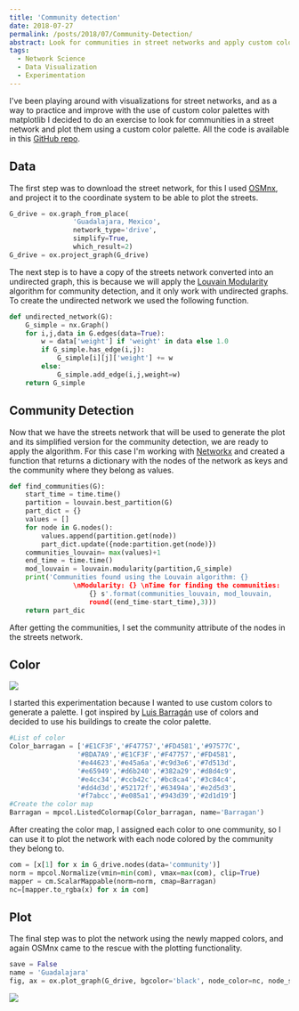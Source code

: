 ```yaml
---
title: 'Community detection'
date: 2018-07-27
permalink: /posts/2018/07/Community-Detection/
abstract: Look for communities in street networks and apply custom colors to them.
tags:
  - Network Science
  - Data Visualization
  - Experimentation
---
```


I've been playing around with visualizations for street networks, and as a way to practice and improve with the use of custom color palettes with matplotlib I decided to do an exercise to look for communities in a street network and plot them using a custom color palette. All the code is available in this [GitHub repo](https://github.com/nateraluis/Community-Detection/).

## Data
The first step was to download the street network, for this I used [OSMnx](https://github.com/gboeing/osmnx), and project it to the coordinate system to be able to plot the streets.

```python
G_drive = ox.graph_from_place(
				'Guadalajara, Mexico',
				network_type='drive', 
				simplify=True, 
				which_result=2)
G_drive = ox.project_graph(G_drive)
```

The next step is to have a copy of the streets network converted into an undirected graph, this is because we will apply the [Louvain Modularity](https://en.wikipedia.org/wiki/Louvain_Modularity) algorithm for community detection, and it only work with undirected graphs. To create the undirected network we used the following function.

```python
def undirected_network(G):
    G_simple = nx.Graph()
    for i,j,data in G.edges(data=True):
        w = data['weight'] if 'weight' in data else 1.0
        if G_simple.has_edge(i,j):
            G_simple[i][j]['weight'] += w
        else:
            G_simple.add_edge(i,j,weight=w)
    return G_simple
```

## Community Detection
Now that we have the streets network that will be used to generate the plot and its simplified version for the community detection, we are ready to apply the algorithm. For this case I'm working with [Networkx](https://networkx.github.io/) and created a function that returns a dictionary with the nodes of the network as keys and the community where they belong as values.

```python
def find_communities(G):
    start_time = time.time()
    partition = louvain.best_partition(G)
    part_dict = {}
    values = []
    for node in G.nodes():
        values.append(partition.get(node))
        part_dict.update({node:partition.get(node)})
    communities_louvain= max(values)+1
    end_time = time.time()
    mod_louvain = louvain.modularity(partition,G_simple)
    print('Communities found using the Louvain algorithm: {}
    			\nModularity: {} \nTime for finding the communities:
					{} s'.format(communities_louvain, mod_louvain,
					round((end_time-start_time),3)))
    return part_dic
```

After getting the communities, I set the community attribute of the nodes in the streets network.

## Color
<img class="mx-auto w-full" src="{{site.baseurl}}/assets/img/Barragan.png">

I started this experimentation because I wanted to use custom colors to generate a palette. I got inspired by [Luis Barragán](https://en.wikipedia.org/wiki/Luis_Barrag%C3%A1n) use of colors and decided to use his buildings to create the color palette.

```python
#List of color
Color_barragan = ['#E1CF3F','#F47757','#FD4581','#97577C',
                 '#BDA7A9','#E1CF3F','#F47757','#FD4581',
                 '#e44623','#e45a6a','#c9d3e6','#7d513d',
                 '#e65949','#d6b240','#382a29','#d8d4c9',
                 '#e4cc34','#ccb42c','#bc8ca4','#3c84c4',
                 '#dd4d3d','#52172f','#63494a','#e2d5d3',
                 '#f7abcc','#e085a1','#943d39','#2d1d19']
#Create the color map
Barragan = mpcol.ListedColormap(Color_barragan, name='Barragan')
```
After creating the color map, I assigned each color to one community, so I can use it to plot the network with each node colored by the community they belong to.

```python
com = [x[1] for x in G_drive.nodes(data='community')]
norm = mpcol.Normalize(vmin=min(com), vmax=max(com), clip=True)
mapper = cm.ScalarMappable(norm=norm, cmap=Barragan)
nc=[mapper.to_rgba(x) for x in com]
```

## Plot
The final step was to plot the network using the newly mapped colors, and again OSMnx came to the rescue with the plotting functionality.

```python
save = False
name = 'Guadalajara'
fig, ax = ox.plot_graph(G_drive, bgcolor='black', node_color=nc, node_size=8.5, node_zorder=3, node_alpha=1, edge_linewidth=0.25, edge_color='white',edge_alpha=1,fig_height=20,close=True, show=True, save=save, filename=name, file_format='png')
```
<img class="mx-auto w-full" src="{{site.baseurl}}/assets/img/Guadalajara.png">
